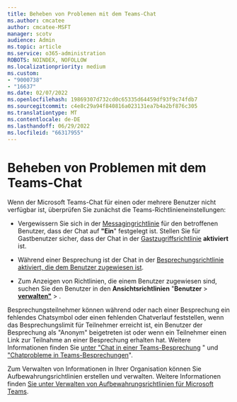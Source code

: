 ```yaml
---
title: Beheben von Problemen mit dem Teams-Chat
ms.author: cmcatee
author: cmcatee-MSFT
manager: scotv
audience: Admin
ms.topic: article
ms.service: o365-administration
ROBOTS: NOINDEX, NOFOLLOW
ms.localizationpriority: medium
ms.custom:
- "9000738"
- "16637"
ms.date: 02/07/2022
ms.openlocfilehash: 19869307d732cd0c65335d64459df93f9c74fdb7
ms.sourcegitcommit: c4e8c29a94f840816a023131ea7b4a2bf876c305
ms.translationtype: MT
ms.contentlocale: de-DE
ms.lasthandoff: 06/29/2022
ms.locfileid: "66317955"
---
```

# <a name="resolve-issues-with-teams-chat"></a>Beheben von Problemen mit dem Teams-Chat

Wenn der Microsoft Teams-Chat für einen oder mehrere Benutzer nicht verfügbar ist, überprüfen Sie zunächst die Teams-Richtlinieneinstellungen:

- Vergewissern Sie sich in der [Messagingrichtlinie](https://admin.teams.microsoft.com/policies/messaging) für den betroffenen Benutzer, dass der Chat auf **"Ein**" festgelegt ist. Stellen Sie für Gastbenutzer sicher, dass der Chat in der [Gastzugriffsrichtlinie](https://admin.teams.microsoft.com/company-wide-settings/guest-configuration) **aktiviert** ist.

- Während einer Besprechung ist der Chat in der [Besprechungsrichtlinie aktiviert, die dem Benutzer zugewiesen ist](https://admin.teams.microsoft.com/policies/meetings).

- Zum Anzeigen von Richtlinien, die einem Benutzer zugewiesen sind, suchen Sie den Benutzer in den **Ansichtsrichtlinien** "**Benutzer** > [**verwalten"**](https://admin.teams.microsoft.com/users) > .

Besprechungsteilnehmer können während oder nach einer Besprechung ein fehlendes Chatsymbol oder einen fehlenden Chatverlauf feststellen, wenn das Besprechungslimit für Teilnehmer erreicht ist, ein Benutzer der Besprechung als "Anonym" beigetreten ist oder wenn ein Teilnehmer einen Link zur Teilnahme an einer Besprechung erhalten hat. Weitere Informationen finden Sie [unter "Chat in einer Teams-Besprechung](https://support.microsoft.com/office/chat-in-a-teams-meeting-64e2cb91-8a11-4781-94ea-fbb23f2b922f) " und ["Chatprobleme in Teams-Besprechungen](https://docs.microsoft.com/microsoftteams/troubleshoot/meetings/meeting-chat-issues)".

Zum Verwalten von Informationen in Ihrer Organisation können Sie Aufbewahrungsrichtlinien erstellen und verwalten. Weitere Informationen finden [Sie unter Verwalten von Aufbewahrungsrichtlinien für Microsoft Teams](https://docs.microsoft.com/microsoftteams/retention-policies).
